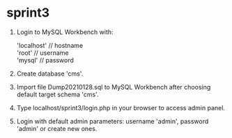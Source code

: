 # sprint3

1. Login to MySQL Workbench with:

     'localhost'     // hostname <br>
     'root'          // username <br>
     'mysql'         // password <br>

2. Create database 'cms'.

3. Import file Dump20210128.sql to MySQL Workbench after choosing default target schema 'cms'.

4. Type localhost/sprint3/login.php in your browser to access admin panel.

5. Login with default admin parameters: username 'admin', password 'admin' or create new ones.
   
